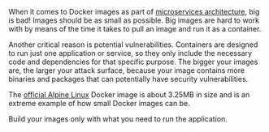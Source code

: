 When it comes to Docker images as part of [microservices architecture](https://microservices.io/), big is bad! Images should be as small as possible. Big images are hard to work with by means of the time it takes to pull an image and run it as a container.

Another critical reason is potential vulnerabilities. Containers are designed to run just one application or service, so they only include the necessary code and dependencies for that specific purpose. The bigger your images are, the larger your attack surface, because your image contains more binaries and packages that can potentially have security vulnerabilities.

The [official Alpine Linux](https://hub.docker.com/_/alpine/tags) Docker image is about 3.25MB in size and is an extreme example of how small Docker images can be.

Build your images only with what you need to run the application.